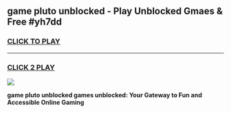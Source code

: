 
## game pluto unblocked - Play Unblocked Gmaes & Free #yh7dd
<h3>
<a href="https://premium.freeplayer.one?title=game_pluto_unblocked&ref=03M">CLICK TO PLAY</a></h3>
<hr>

<h3>
<a href="https://premium.freeplayer.one?title=game_pluto_unblocked&ref=03M">CLICK 2 PLAY</a>
  
</h3>

<a href="https://premium.freeplayer.one?title=game_pluto_unblocked&ref=03M"><img src="https://clearcache.store/games.png"></a>


**game pluto unblocked games unblocked: Your Gateway to Fun and Accessible Online Gaming**
